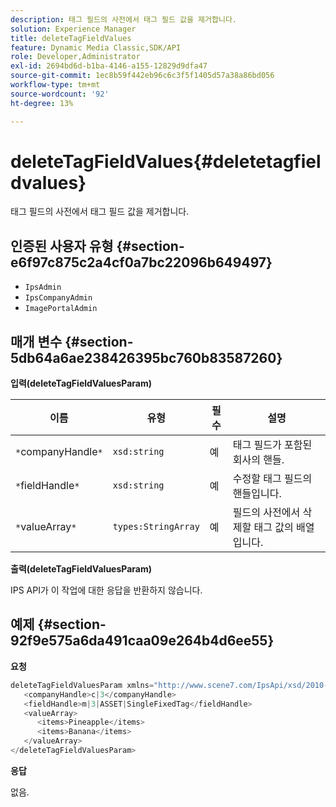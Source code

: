 ```yaml
---
description: 태그 필드의 사전에서 태그 필드 값을 제거합니다.
solution: Experience Manager
title: deleteTagFieldValues
feature: Dynamic Media Classic,SDK/API
role: Developer,Administrator
exl-id: 2694bd6d-b1ba-4146-a155-12829d9dfa47
source-git-commit: 1ec8b59f442eb96c6c3f5f1405d57a38a86bd056
workflow-type: tm+mt
source-wordcount: '92'
ht-degree: 13%

---
```


# deleteTagFieldValues{#deletetagfieldvalues}

태그 필드의 사전에서 태그 필드 값을 제거합니다.

## 인증된 사용자 유형 {#section-e6f97c875c2a4cf0a7bc22096b649497}

* `IpsAdmin`
* `IpsCompanyAdmin`
* `ImagePortalAdmin`

## 매개 변수 {#section-5db64a6ae238426395bc760b83587260}

**입력(deleteTagFieldValuesParam)**

| 이름 | 유형 | 필수 | 설명 |
|---|---|---|---|
| `*`companyHandle`*` | `xsd:string` | 예 | 태그 필드가 포함된 회사의 핸들. |
| `*`fieldHandle`*` | `xsd:string` | 예 | 수정할 태그 필드의 핸들입니다. |
| `*`valueArray`*` | `types:StringArray` | 예 | 필드의 사전에서 삭제할 태그 값의 배열입니다. |

**출력(deleteTagFieldValuesParam)**

IPS API가 이 작업에 대한 응답을 반환하지 않습니다.

## 예제 {#section-92f9e575a6da491caa09e264b4d6ee55}

**요청**

```java
deleteTagFieldValuesParam xmlns="http://www.scene7.com/IpsApi/xsd/2010-01-31">
   <companyHandle>c|3</companyHandle>
   <fieldHandle>m|3|ASSET|SingleFixedTag</fieldHandle>
   <valueArray>
      <items>Pineapple</items>
      <items>Banana</items>
   </valueArray>
</deleteTagFieldValuesParam>
```

**응답**

없음.
